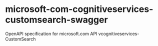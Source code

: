 # microsoft-com-cognitiveservices-customsearch-swagger
OpenAPI specification for microsoft.com API vcognitiveservices-CustomSearch

